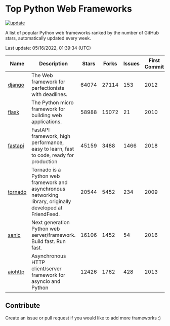 # Top Python Web Frameworks

[![update](https://github.com/sunnysid3up/python-web-frameworks/actions/workflows/update.yml/badge.svg)](https://github.com/sunnysid3up/python-web-frameworks/actions/workflows/update.yml)

A list of popular Python web frameworks ranked by the number of GitHub stars, automatically updated every week.

Last update: 05/16/2022, 01:39:34 (UTC)

| Name          | Description          | Stars                     | Forks          | Issues               | First Commit        | Last Commit         |
|---------------|----------------------|---------------------------|----------------|----------------------|---------------------|---------------------|
| [django](https://github.com/django/django) | The Web framework for perfectionists with deadlines. | 64074 | 27114 | 153 | 2012 | 2022-05-15 |
| [flask](https://github.com/pallets/flask) | The Python micro framework for building web applications. | 58988 | 15072 | 21 | 2010 | 2022-05-16 |
| [fastapi](https://github.com/tiangolo/fastapi) | FastAPI framework, high performance, easy to learn, fast to code, ready for production | 45159 | 3488 | 1466 | 2018 | 2022-05-16 |
| [tornado](https://github.com/tornadoweb/tornado) | Tornado is a Python web framework and asynchronous networking library, originally developed at FriendFeed. | 20544 | 5452 | 234 | 2009 | 2022-05-15 |
| [sanic](https://github.com/sanic-org/sanic) | Next generation Python web server/framework. Build fast. Run fast. | 16106 | 1452 | 54 | 2016 | 2022-05-15 |
| [aiohttp](https://github.com/aio-libs/aiohttp) | Asynchronous HTTP client/server framework for asyncio and Python | 12426 | 1762 | 428 | 2013 | 2022-05-15 |

## Contribute 

Create an issue or pull request if you would like to add more frameworks :)